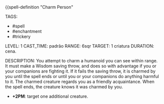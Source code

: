 {{spell-definition "Charm Person"

TAGS:
- #spell
- #enchantment
- #trickery

LEVEL: 1
CAST_TIME: padrão
RANGE: 6sqr
TARGET: 1 criatura
DURATION: cena.

DESCRIPTION:
You attempt to charm a humanoid you can see within range. It must make a Wisdom saving throw, and does so with advantage if you or your companions are fighting it. If it fails the saving throw, it is charmed by you until the spell ends or until you or your companions do anything harmful to it. The charmed creature regards you as a friendly acquaintance. When the spell ends, the creature knows it was charmed by you.

- **+2PM**: target one additional creature.
